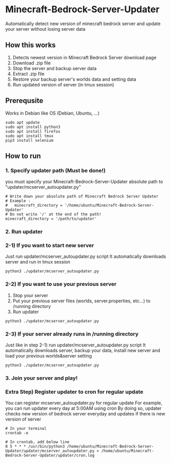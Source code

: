 # Minecraft-Bedrock-Server-Updater
Automatically detect new version of minecraft bedrock server and update your server without losing server data

## How this works
1. Detects newest version in Minecraft Bedrock Server download page
2. Download .zip file
3. Stop the server and backup server data
4. Extract .zip file
5. Restore your backup server's worlds data and setting data
6. Run updated version of server (in tmux session)

## Prerequsite
Works in Debian like OS (Debian, Ubuntu, ...)
```
sudo apt update
sudo apt install python3
sudo apt install firefox
sudo apt install tmux
pip3 install selenium
```

## How to run
### 1. Specify updater path (Must be done!)
you must specify your Minecraft-Bedrock-Server-Updater absolute path to "updater/mcserver_autoupdater.py"
```
# Write down your absolute path of Minecraft Bedrock Server Updater
# Example : 
#   minecraft_directory = '/home/ubuntu/Minecraft-Bedrock-Server-Updater'
# Do not write '/' at the end of the path!
minecraft_directory = '/path/to/updater'
```
### 2. Run updater
### 2-1) If you want to start new server
Just run updater/mcserver_autoupdater.py script
It automatically downloads server and run in tmux session
```
python3 ./updater/mcserver_autoupdater.py
```
### 2-2) If you want to use your previous server
1. Stop your server
2. Put your previous server files (worlds, server.properties, etc...) to /running directory
3. Run updater
```
python3 ./updater/mcserver_autoupdater.py
```

### 2-3) If your server already runs in /running directory
Just like in step 2-1) run updater/mcserver_autoupdater.py script
It automatically downloads server, backup your data, install new server and load your previous worlds&server setting
```
python3 ./updater/mcserver_autoupdater.py
```

### 3. Join your server and play!

### Extra Step) Register updater to cron for regular update
You can register mcserver_autoupdater.py for regular update
For example, you can run updater every day at 5:00AM using cron
By doing so, updater checks new version of bedrock server everyday and updates if there is new version of server
```
# In your terminal
crontab -e
```
```
# In crontab, add below line
0 5 * * * /usr/bin/python3 /home/ubuntu/Minecraft-Bedrock-Server-Updater/updater/mcserver_autoupdater.py > /home/ubuntu/Minecraft-Bedrock-Server-Updater/updater/cron.log
```

